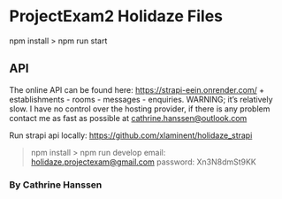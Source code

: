 # ProjectExam2 Holidaze Files

npm install > npm run start 

## API

The online API can be found here: https://strapi-eein.onrender.com/ + establishments - rooms - messages - enquiries. 
WARNING; it’s relatively slow. I have no control over the hosting provider, if there is any problem contact me as fast as possible at cathrine.hanssen@outlook.com 

Run strapi api locally: https://github.com/xlaminent/holidaze_strapi  
> npm install > npm run develop
email: holidaze.projectexam@gmail.com
password: Xn3N8dmSt9KK

### By Cathrine Hanssen